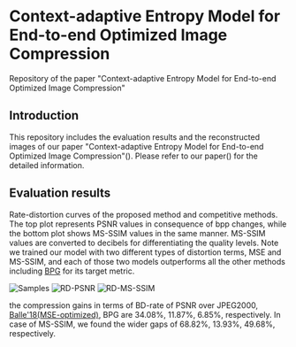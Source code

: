 #  Context-adaptive Entropy Model for End-to-end Optimized Image Compression
Repository of the paper "Context-adaptive Entropy Model for End-to-end Optimized Image Compression"

## Introduction
This repository includes the evaluation results and the reconstructed images of our paper "Context-adaptive Entropy Model for End-to-end Optimized Image Compression"(). Please refer to our paper() for the detailed information.

## Evaluation results
Rate-distortion curves of the proposed method and competitive methods. The top plot represents PSNR values in consequence of bpp changes, while the bottom plot shows MS-SSIM values in the same manner. MS-SSIM values are converted to decibels for differentiating the quality levels. Note we trained our model with two different types of distortion terms, MSE and MS-SSIM, and each of those two models outperforms all the other methods including [BPG](https://bellard.org/bpg/) for its target metric.

![Samples](CA_Entropy_Model_/figures/samplecomparison.png)
![RD-PSNR](CA_Entropy_Model_/figures/RD_PSNR.png)
![RD-MS-SSIM](CA_Entropy_Model_/figures/RD_MSSSIM.png)

the compression gains in terms of BD-rate of PSNR over JPEG2000, [Balle'18(MSE-optimized)](https://arxiv.org/abs/1802.01436), BPG are 34.08\%, 11.87\%, 6.85\%, respectively. In case of MS-SSIM, we found the wider gaps of 68.82\%, 13.93\%, 49.68\%, respectively.
